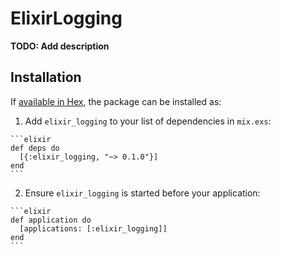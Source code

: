 # ElixirLogging

**TODO: Add description**

## Installation

If [available in Hex](https://hex.pm/docs/publish), the package can be installed as:

  1. Add `elixir_logging` to your list of dependencies in `mix.exs`:

    ```elixir
    def deps do
      [{:elixir_logging, "~> 0.1.0"}]
    end
    ```

  2. Ensure `elixir_logging` is started before your application:

    ```elixir
    def application do
      [applications: [:elixir_logging]]
    end
    ```

